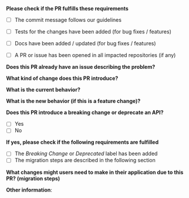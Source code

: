 **Please check if the PR fulfills these requirements**
<!-- please use `'[x]'` to check the checkboxes, or submit the PR and then click the checkboxes -->
- [ ] The commit message follows our guidelines
- [ ] Tests for the changes have been added (for bug fixes / features)
- [ ] Docs have been added / updated (for bug fixes / features)
- [ ] A PR or issue has been opened in all impacted repositories (if any)


**Does this PR already have an issue describing the problem?**
<!-- If so, link to this issue using `'Fixes #XXX'` and skip the rest -->



**What kind of change does this PR introduce?**
<!-- Bug fix, feature, docs update, ... -->



**What is the current behavior?**
<!-- You can also link to an open issue here -->



**What is the new behavior (if this is a feature change)?**



**Does this PR introduce a breaking change or deprecate an API?**
- [ ] Yes
- [ ] No

**If yes, please check if the following requirements are fulfilled**
<!-- If no breaking changes or API deprecations were introduced, delete this section -->
- [ ] The *Breaking Change* or *Deprecated* label has been added
- [ ] The migration steps are described in the following section

**What changes might users need to make in their application due to this PR? (migration steps)**
<!-- If this PR introduces a breaking change, describe the migration steps -->
<!-- The content of this section will be copied in the migration guide -->



**Other information**:
<!-- if any of the questions/checkboxes don't apply, please delete them entirely -->
